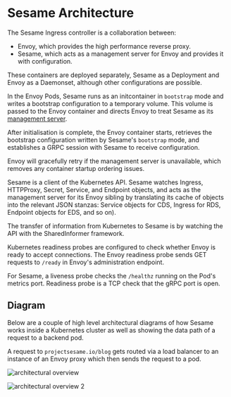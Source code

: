 # Sesame Architecture

The Sesame Ingress controller is a collaboration between:

* Envoy, which provides the high performance reverse proxy.
* Sesame, which acts as a management server for Envoy and provides it with configuration.

These containers are deployed separately, Sesame as a Deployment and Envoy as a Daemonset, although other configurations are possible.

In the Envoy Pods, Sesame runs as an initcontainer in `bootstrap` mode and writes a bootstrap configuration to a temporary volume.
This volume is passed to the Envoy container and directs Envoy to treat Sesame as its [management server][1].

After initialisation is complete, the Envoy container starts, retrieves the bootstrap configuration written by Sesame's `bootstrap` mode, and establishes a GRPC session with Sesame to receive configuration.

Envoy will gracefully retry if the management server is unavailable, which removes any container startup ordering issues.

Sesame is a client of the Kubernetes API.
Sesame watches Ingress, HTTPProxy, Secret, Service, and Endpoint objects, and acts as the management server for its Envoy sibling by translating its cache of objects into the relevant JSON stanzas: Service objects for CDS, Ingress for RDS, Endpoint objects for EDS, and so on).

The transfer of information from Kubernetes to Sesame is by watching the API with the SharedInformer framework.

Kubernetes readiness probes are configured to check whether Envoy is ready to accept connections.
The Envoy readiness probe sends GET requests to `/ready` in Envoy's administration endpoint.

For Sesame, a liveness probe checks the `/healthz` running on the Pod's metrics port.
Readiness probe is a TCP check that the gRPC port is open.

## Diagram
Below are a couple of high level architectural diagrams of how Sesame works inside a Kubernetes cluster as well as showing the data path of a request to a backend pod.

A request to `projectsesame.io/blog` gets routed via a load balancer to an instance of an Envoy proxy which then sends the request to a pod.

![architectural overview][2]


![architectural overview 2][3]

[1]: https://www.envoyproxy.io/docs/envoy/v1.13.0/api-docs/xds_protocol
[2]: ../img/archoverview.png
[3]: ../img/sesame_deployment_in_k8s.png
